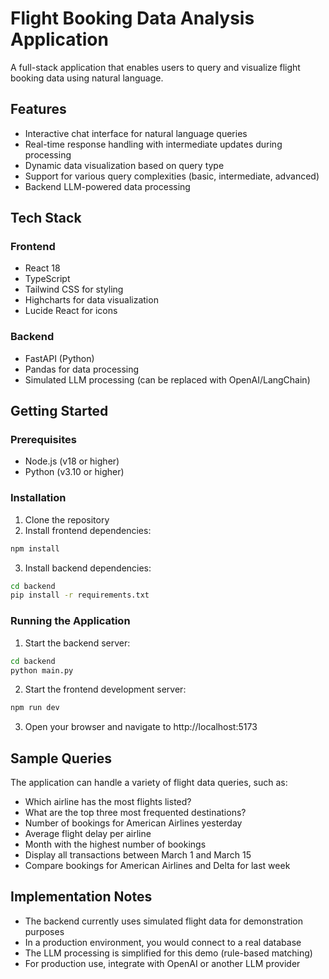 # Flight Booking Data Analysis Application

A full-stack application that enables users to query and visualize flight booking data using natural language.

## Features

- Interactive chat interface for natural language queries
- Real-time response handling with intermediate updates during processing
- Dynamic data visualization based on query type
- Support for various query complexities (basic, intermediate, advanced)
- Backend LLM-powered data processing

## Tech Stack

### Frontend
- React 18
- TypeScript
- Tailwind CSS for styling
- Highcharts for data visualization
- Lucide React for icons

### Backend
- FastAPI (Python)
- Pandas for data processing
- Simulated LLM processing (can be replaced with OpenAI/LangChain)

## Getting Started

### Prerequisites
- Node.js (v18 or higher)
- Python (v3.10 or higher)

### Installation

1. Clone the repository
2. Install frontend dependencies:

```bash
npm install
```

3. Install backend dependencies:

```bash
cd backend
pip install -r requirements.txt
```

### Running the Application

1. Start the backend server:

```bash
cd backend
python main.py
```

2. Start the frontend development server:

```bash
npm run dev
```

3. Open your browser and navigate to http://localhost:5173

## Sample Queries

The application can handle a variety of flight data queries, such as:

- Which airline has the most flights listed?
- What are the top three most frequented destinations?
- Number of bookings for American Airlines yesterday
- Average flight delay per airline
- Month with the highest number of bookings
- Display all transactions between March 1 and March 15
- Compare bookings for American Airlines and Delta for last week

## Implementation Notes

- The backend currently uses simulated flight data for demonstration purposes
- In a production environment, you would connect to a real database
- The LLM processing is simplified for this demo (rule-based matching)
- For production use, integrate with OpenAI or another LLM provider